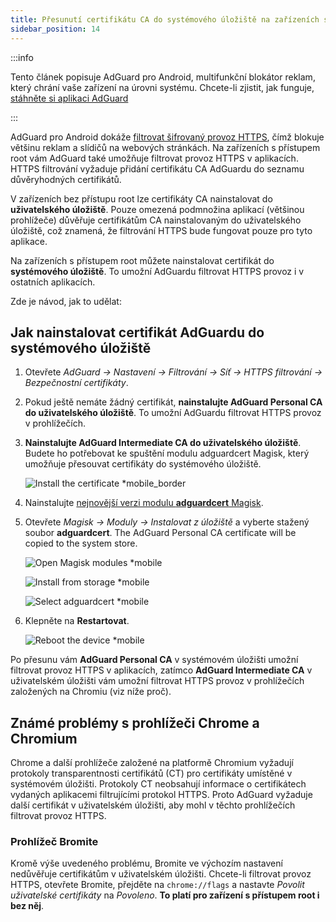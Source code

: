 ```yaml
---
title: Přesunutí certifikátu CA do systémového úložiště na zařízeních s root přístupem
sidebar_position: 14
---
```


:::info

Tento článek popisuje AdGuard pro Android, multifunkční blokátor reklam, který chrání vaše zařízení na úrovni systému. Chcete-li zjistit, jak funguje, [stáhněte si aplikaci AdGuard](https://agrd.io/download-kb-adblock)

:::

AdGuard pro Android dokáže [filtrovat šifrovaný provoz HTTPS](/general/https-filtering/what-is-https-filtering), čímž blokuje většinu reklam a slídičů na webových stránkách. Na zařízeních s přístupem root vám AdGuard také umožňuje filtrovat provoz HTTPS v aplikacích. HTTPS filtrování vyžaduje přidání certifikátu CA AdGuardu do seznamu důvěryhodných certifikátů.

V zařízeních bez přístupu root lze certifikáty CA nainstalovat do **uživatelského úložiště**. Pouze omezená podmnožina aplikací (většinou prohlížeče) důvěřuje certifikátům CA nainstalovaným do uživatelského úložiště, což znamená, že filtrování HTTPS bude fungovat pouze pro tyto aplikace.

Na zařízeních s přístupem root můžete nainstalovat certifikát do **systémového úložiště**. To umožní AdGuardu filtrovat HTTPS provoz i v ostatních aplikacích.

Zde je návod, jak to udělat:

## Jak nainstalovat certifikát AdGuardu do systémového úložiště

1. Otevřete *AdGuard → Nastavení → Filtrování → Síť → HTTPS filtrování → Bezpečnostní certifikáty*.

1. Pokud ještě nemáte žádný certifikát, **nainstalujte AdGuard Personal CA do uživatelského úložiště**. To umožní AdGuardu filtrovat HTTPS provoz v prohlížečích.

1. **Nainstalujte AdGuard Intermediate CA do uživatelského úložiště**. Budete ho potřebovat ke spuštění modulu adguardcert Magisk, který umožňuje přesouvat certifikáty do systémového úložiště.

    ![Install the certificate *mobile_border](https://cdn.adtidy.org/blog/new/asx1xksecurity_certificates.png)

1. Nainstalujte [nejnovější verzi modulu **adguardcert** Magisk](https://github.com/AdguardTeam/adguardcert/releases/latest/).

1. Otevřete *Magisk → Moduly → Instalovat z úložiště* a vyberte stažený soubor **adguardcert**. The AdGuard Personal CA certificate will be copied to the system store.

    ![Open Magisk modules *mobile](https://cdn.adtidy.org/content/kb/ad_blocker/android/solving_problems/https-certificate-for-rooted/magisk-module-4.png)

    ![Install from storage *mobile](https://cdn.adtidy.org/content/kb/ad_blocker/android/solving_problems/https-certificate-for-rooted/magisk-module-5.png)

    ![Select adguardcert *mobile](https://cdn.adtidy.org/content/kb/ad_blocker/android/solving_problems/https-certificate-for-rooted/magisk-module-6.png)

1. Klepněte na **Restartovat**.

    ![Reboot the device *mobile](https://cdn.adtidy.org/content/kb/ad_blocker/android/solving_problems/https-certificate-for-rooted/magisk-module-7.png)

Po přesunu vám **AdGuard Personal CA** v systémovém úložišti umožní filtrovat provoz HTTPS v aplikacích, zatímco **AdGuard Intermediate CA** v uživatelském úložišti vám umožní filtrovat HTTPS provoz v prohlížečích založených na Chromiu (viz níže proč).

## Známé problémy s prohlížeči Chrome a Chromium

Chrome a další prohlížeče založené na platformě Chromium vyžadují protokoly transparentnosti certifikátů (CT) pro certifikáty umístěné v systémovém úložišti. Protokoly CT neobsahují informace o certifikátech vydaných aplikacemi filtrujícími protokol HTTPS. Proto AdGuard vyžaduje další certifikát v uživatelském úložišti, aby mohl v těchto prohlížečích filtrovat provoz HTTPS.

### Prohlížeč Bromite

Kromě výše uvedeného problému, Bromite ve výchozím nastavení nedůvěřuje certifikátům v uživatelském úložišti. Chcete-li filtrovat provoz HTTPS, otevřete Bromite, přejděte na `chrome://flags` a nastavte *Povolit uživatelské certifikáty* na *Povoleno*. **To platí pro zařízení s přístupem root i bez něj**.
